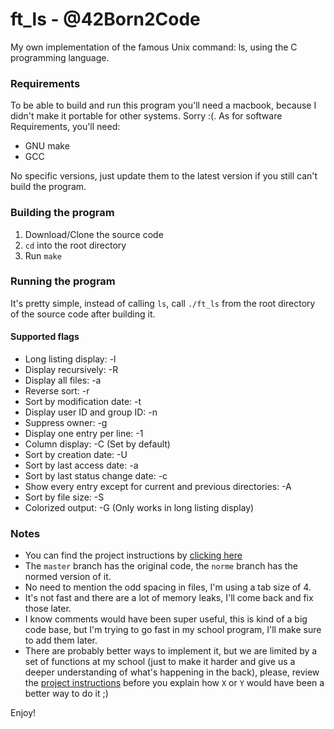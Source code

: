 # ft_ls - @42Born2Code

My own implementation of the famous Unix command: ls, using the C programming language.

### Requirements
To be able to build and run this program you'll need a macbook, because I didn't make it portable for other systems. Sorry :(. As for software Requirements, you'll need:
- GNU make
- GCC 

No specific versions, just update them to the latest version if you still can't build the program.

### Building the program

1. Download/Clone the source code
2. `cd` into the root directory
3. Run `make`

### Running the program

It's pretty simple, instead of calling `ls`, call `./ft_ls` from the root directory of the source code after building it.

#### Supported flags

- Long listing display: -l
- Display recursively: -R
- Display all files: -a
- Reverse sort: -r
- Sort by modification date: -t
- Display user ID and group ID: -n
- Suppress owner: -g
- Display one entry per line: -1
- Column display: -C (Set by default)
- Sort by creation date: -U
- Sort by last access date: -a
- Sort by last status change date: -c
- Show every entry except for current and previous directories: -A
- Sort by file size: -S
- Colorized output: -G (Only works in long listing display)

### Notes

- You can find the project instructions by [clicking here][1]
- The `master` branch has the original code, the `norme` branch has the normed version of it.
- No need to mention the odd spacing in files, I'm using a tab size of 4.
- It's not fast and there are a lot of memory leaks, I'll come back and fix those later.
- I know comments would have been super useful, this is kind of a big code base, but I'm trying to go fast in my school program, I'll make sure to add them later.
- There are probably better ways to implement it, but we are limited by a set of functions at my school (just to make it harder and give us a deeper understanding of what's happening in the back), please, review the [project instructions][1] before you explain how `X` or `Y` would have been a better way to do it ;)

Enjoy!

[1]: https://github.com/R4meau/ft_ls/blob/master/ft_ls.en.pdf
